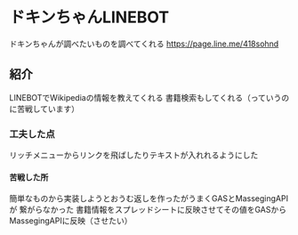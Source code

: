 # ドキンちゃんLINEBOT
ドキンちゃんが調べたいものを調べてくれる
https://page.line.me/418sohnd
## 紹介
LINEBOTでWikipediaの情報を教えてくれる
書籍検索もしてくれる（っていうのに苦戦しています）
### 工夫した点
リッチメニューからリンクを飛ばしたりテキストが入れれるようにした
#### 苦戦した所
簡単なものから実装しようとおうむ返しを作ったがうまくGASとMassegingAPIが
繋がらなかった
書籍情報をスプレッドシートに反映させてその値をGASからMassegingAPIに反映（させたい）

